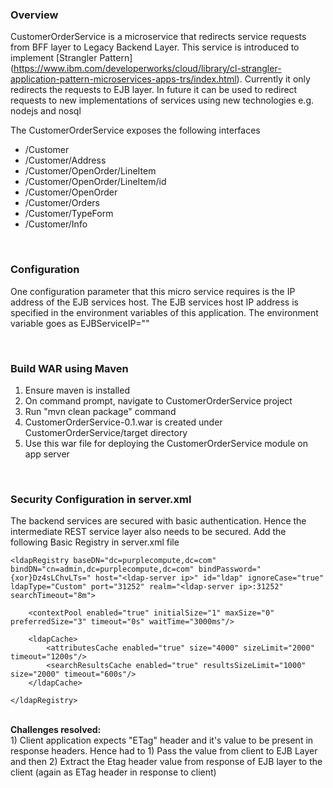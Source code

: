 ### Overview

CustomerOrderService is a microservice that redirects service requests from BFF layer to Legacy Backend Layer. This service is introduced to implement [Strangler Pattern] (https://www.ibm.com/developerworks/cloud/library/cl-strangler-application-pattern-microservices-apps-trs/index.html). Currently it only redirects the requests to EJB layer. In future it can be used to redirect requests to new implementations of services using new technologies e.g. nodejs and nosql

The CustomerOrderService exposes the following interfaces
- /Customer
- /Customer/Address
- /Customer/OpenOrder/LineItem
- /Customer/OpenOrder/LineItem/id
- /Customer/OpenOrder
- /Customer/Orders
- /Customer/TypeForm
- /Customer/Info

<br />

### Configuration

One configuration parameter that this micro service requires is the IP address of the EJB services host. The EJB services host IP address is specified in the environment variables of this application. The environment variable goes as EJBServiceIP=""

<br />

### Build WAR using Maven
1. Ensure maven is installed
2. On command prompt, navigate to CustomerOrderService project
3. Run "mvn clean package" command
4. CustomerOrderService-0.1.war is created under CustomerOrderService/target directory
5. Use this war file for deploying the CustomerOrderService module on app server

<br>

### Security Configuration in server.xml
The backend services are secured with basic authentication. Hence the intermediate REST service layer also needs to be secured. Add the following Basic Registry in server.xml file

    <ldapRegistry baseDN="dc=purplecompute,dc=com" bindDN="cn=admin,dc=purplecompute,dc=com" bindPassword="{xor}Dz4sLChvLTs=" host="<ldap-server ip>" id="ldap" ignoreCase="true" ldapType="Custom" port="31252" realm="<ldap-server ip>:31252" searchTimeout="8m">
     
        <contextPool enabled="true" initialSize="1" maxSize="0" preferredSize="3" timeout="0s" waitTime="3000ms"/>
        
        <ldapCache>
            <attributesCache enabled="true" size="4000" sizeLimit="2000" timeout="1200s"/>
            <searchResultsCache enabled="true" resultsSizeLimit="1000" size="2000" timeout="600s"/>
        </ldapCache>
    
    </ldapRegistry>

    
<br>   
<b>Challenges resolved:</b>
<br>
1) Client application expects "ETag" header and it's value to be present in response headers. Hence had to 1) Pass the value from client to EJB Layer and then 2) Extract the Etag header value from response of EJB layer to the client (again as ETag header in response to client)
